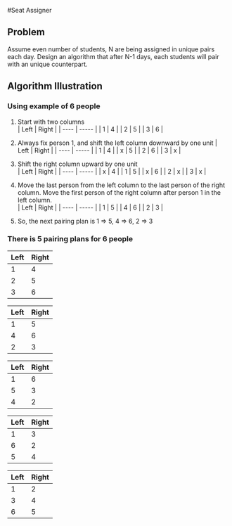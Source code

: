 #Seat Assigner

## Problem

Assume even number of students, N are being assigned in unique pairs each day. Design an algorithm that after N-1 days, each students will pair with an unique counterpart. 

## Algorithm Illustration
### Using example of 6 people
1. Start with two columns  
| Left | Right |
| ---- | ----- |
| 1 | 4 |
| 2 | 5 |
| 3 | 6 |

2. Always fix person 1, and shift the left column downward by one unit 
| Left | Right |
| ---- | ----- |
| 1 | 4 |
| x | 5 |
| 2 | 6 |
| 3 | x |

3. Shift the right column upward by one unit  
| Left | Right |
| ---- | ----- |
| x | 4 |
| 1 | 5 |
| x | 6 |
| 2 | x |
| 3 | x |

4. Move the last person from the left column to the last person of the right column. Move the first person of the right column after person 1 in the left column.  
| Left | Right |
| ---- | ----- |
| 1 | 5 |
| 4 | 6 |
| 2 | 3 |

5. So, the next pairing plan is
1 => 5, 4 => 6, 2 => 3

### There is 5 pairing plans for 6 people
| Left | Right |
| ---- | ----- |
| 1 | 4 |
| 2 | 5 |
| 3 | 6 |

| Left | Right |
| ---- | ----- |
| 1 | 5 |
| 4 | 6 |
| 2 | 3 |

| Left | Right |
| ---- | ----- |
| 1 | 6 |
| 5 | 3 |
| 4 | 2 |

| Left | Right |
| ---- | ----- |
| 1 | 3 |
| 6 | 2 |
| 5 | 4 |

| Left | Right |
| ---- | ----- |
| 1 | 2 |
| 3 | 4 |
| 6 | 5 |







